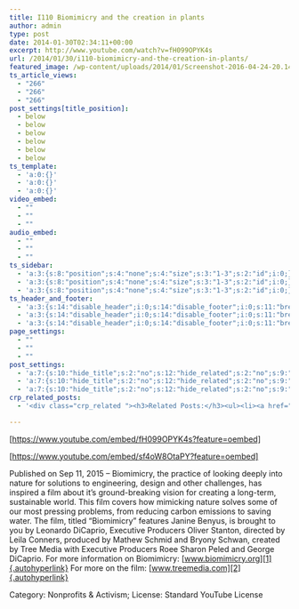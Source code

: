 ```yaml
---
title: I110 Biomimicry and the creation in plants
author: admin
type: post
date: 2014-01-30T02:34:11+00:00
excerpt: http://www.youtube.com/watch?v=fH099OPYK4s
url: /2014/01/30/i110-biomimicry-and-the-creation-in-plants/
featured_image: /wp-content/uploads/2014/01/Screenshot-2016-04-24-20.14.25-1.png
ts_article_views:
  - "266"
  - "266"
  - "266"
post_settings[title_position]:
  - below
  - below
  - below
  - below
  - below
  - below
ts_template:
  - 'a:0:{}'
  - 'a:0:{}'
  - 'a:0:{}'
video_embed:
  - ""
  - ""
  - ""
audio_embed:
  - ""
  - ""
  - ""
ts_sidebar:
  - 'a:3:{s:8:"position";s:4:"none";s:4:"size";s:3:"1-3";s:2:"id";i:0;}'
  - 'a:3:{s:8:"position";s:4:"none";s:4:"size";s:3:"1-3";s:2:"id";i:0;}'
  - 'a:3:{s:8:"position";s:4:"none";s:4:"size";s:3:"1-3";s:2:"id";i:0;}'
ts_header_and_footer:
  - 'a:3:{s:14:"disable_header";i:0;s:14:"disable_footer";i:0;s:11:"breadcrumbs";i:0;}'
  - 'a:3:{s:14:"disable_header";i:0;s:14:"disable_footer";i:0;s:11:"breadcrumbs";i:0;}'
  - 'a:3:{s:14:"disable_header";i:0;s:14:"disable_footer";i:0;s:11:"breadcrumbs";i:0;}'
page_settings:
  - ""
  - ""
  - ""
post_settings:
  - 'a:7:{s:10:"hide_title";s:2:"no";s:12:"hide_related";s:2:"no";s:9:"hide_meta";s:2:"no";s:19:"hide_social_sharing";s:2:"no";s:12:"hide_featimg";s:2:"no";s:15:"hide_author_box";s:3:"yes";s:14:"title_position";s:5:"below";}'
  - 'a:7:{s:10:"hide_title";s:2:"no";s:12:"hide_related";s:2:"no";s:9:"hide_meta";s:2:"no";s:19:"hide_social_sharing";s:2:"no";s:12:"hide_featimg";s:2:"no";s:15:"hide_author_box";s:3:"yes";s:14:"title_position";s:5:"below";}'
  - 'a:7:{s:10:"hide_title";s:2:"no";s:12:"hide_related";s:2:"no";s:9:"hide_meta";s:2:"no";s:19:"hide_social_sharing";s:2:"no";s:12:"hide_featimg";s:2:"no";s:15:"hide_author_box";s:3:"yes";s:14:"title_position";s:5:"below";}'
crp_related_posts:
  - '<div class="crp_related "><h3>Related Posts:</h3><ul><li><a href="https://scdhub.org/2017/12/25/wastewater-treatment-and-biosolids-management/"    ><img src="https://scdhub.org/wp-content/uploads/2017/12/wastewater-treatment-and-biosoli-150x150.jpg" alt="Wastewater treatment and Biosolids management" title="Wastewater treatment and Biosolids management" width="150" height="150" class="crp_thumb crp_featured" /><span class="crp_title">Wastewater treatment and Biosolids management</span></a></li><li><a href="https://scdhub.org/2018/01/06/household-and-neighborhood-sanitation-infrastructures-excreta-wastewater-disposal-in-developing-countries/"    ><img src="https://scdhub.org/wp-content/plugins/contextual-related-posts/default.png" alt="Household and neighborhood Sanitation Infrastructures: Excreta, wastewater disposal in developing countries" title="Household and neighborhood Sanitation Infrastructures: Excreta, wastewater disposal in developing countries" width="150" height="150" class="crp_thumb crp_default" /><span class="crp_title">Household and neighborhood Sanitation&hellip;</span></a></li><li><a href="https://scdhub.org/2017/12/29/walking-in-sabinas-shoes-world-vision/"    ><img src="https://scdhub.org/wp-content/uploads/2017/12/walking-in-sabinas-shoes-world-v-150x150.jpg" alt="Walking in Sabinas Shoes &#8211; World Vision" title="Walking in Sabinas Shoes &#8211; World Vision" width="150" height="150" class="crp_thumb crp_featured" /><span class="crp_title">Walking in Sabinas Shoes &#8211; World Vision</span></a></li><li><a href="https://scdhub.org/2017/07/28/8006/"    ><img src="https://scdhub.org/wp-content/uploads/2017/07/hqdefault-150x150.jpg" alt="Music" title="Music" width="150" height="150" class="crp_thumb crp_featured" /><span class="crp_title">Music</span></a></li><li><a href="https://scdhub.org/2017/07/30/nuclear-testing-footage-music-by-gigi-shibabaw-washintu/"    ><img src="https://scdhub.org/wp-content/uploads/2017/07/nuclear-testing-footage-music-by-gigi-shibabaw-washintu-150x150.jpg" alt="Cultuer- Music &#8211; Ethiopian (Music by Gigi Shibabaw-Washintu)" title="Cultuer- Music &#8211; Ethiopian (Music by Gigi Shibabaw-Washintu)" width="150" height="150" class="crp_thumb crp_featured" /><span class="crp_title">Cultuer- Music &#8211; Ethiopian (Music by Gigi&hellip;</span></a></li><li><a href="https://scdhub.org/2017/07/12/woody-guthrie-voice-of-the-common-man/"    ><img src="https://scdhub.org/wp-content/uploads/2017/07/woody-guthrie-voice-of-the-common-man-150x150.jpg" alt="Woody Guthrie: Voice of the Common Man" title="Woody Guthrie: Voice of the Common Man" width="150" height="150" class="crp_thumb crp_featured" /><span class="crp_title">Woody Guthrie: Voice of the Common Man</span></a></li></ul><div class="crp_clear"></div></div>'

---
```

[https://www.youtube.com/embed/fH099OPYK4s?feature=oembed] 

[https://www.youtube.com/embed/sf4oW8OtaPY?feature=oembed] 

Published on Sep 11, 2015 &#8211; Biomimicry, the practice of looking deeply into nature for solutions to engineering, design and other challenges, has inspired a film about it&#8217;s ground-breaking vision for creating a long-term, sustainable world. This film covers how mimicking nature solves some of our most pressing problems, from reducing carbon emissions to saving water. The film, titled &#8220;Biomimicry&#8221; features Janine Benyus, is brought to you by Leonardo DiCaprio, Executive Producers Oliver Stanton, directed by Leila Conners, produced by Mathew Schmid and Bryony Schwan, created by Tree Media with Executive Producers Roee Sharon Peled and George DiCaprio. For more information on Biomimicry: [www.biomimicry.org][1]{.autohyperlink} For more on the film: [www.treemedia.com][2]{.autohyperlink}
   
Category: Nonprofits & Activism; License: Standard YouTube License

 [1]: http://www.biomimicry.org
 [2]: http://www.treemedia.com